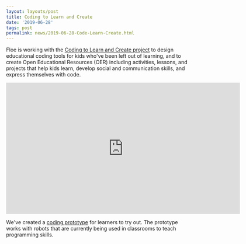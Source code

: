 ```yaml
---
layout: layouts/post
title: Coding to Learn and Create
date: '2019-06-28'
tags: post
permalink: news/2019-06-28-Code-Learn-Create.html
---
```

<p>
Floe is working with the
<a href="https://codelearncreate.ca/">Coding to Learn and Create project</a>
to design educational coding tools for kids who've been left out of learning,
and to create Open Educational Resources (OER) including activities, lessons,
and projects that help kids learn, develop social and communication skills,
and express themselves with code.
</p>
<p>
<iframe width="640" height="360" src="https://www.youtube-nocookie.com/embed/G-l1Hh0KfK0?rel=0&amp;ecver=1"
 frameborder="0" allowfullscreen></iframe>
</p>
<p>
We've created a
<a href="https://prototype.codelearncreate.org/">coding prototype</a>
for learners to try out. The prototype works with robots that are currently
being used in classrooms to teach programming skills.
</p>
